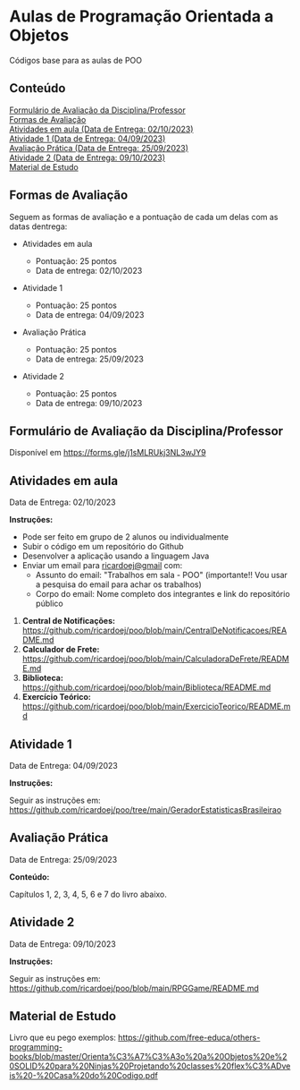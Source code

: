 # Aulas de Programação Orientada a Objetos

Códigos base para as aulas de POO

## Conteúdo

[Formulário de Avaliação da Disciplina/Professor](#form-avaliacao)  
[Formas de Avaliação](#forma-avaliacao)  
[Atividades em aula (Data de Entrega: 02/10/2023)](#em-aula)  
[Atividade 1 (Data de Entrega: 04/09/2023)](#atividade-1)  
[Avaliação Prática (Data de Entrega: 25/09/2023)](#avaliacao-pratica)  
[Atividade 2 (Data de Entrega: 09/10/2023)](#atividade-2)  
[Material de Estudo](#material)  

<a name="forma-avaliacao"/>

## Formas de Avaliação

Seguem as formas de avaliação e a pontuação de cada um delas com as datas dentrega:

- Atividades em aula
  - Pontuação: 25 pontos
  - Data de entrega: 02/10/2023
 
- Atividade 1
  - Pontuação: 25 pontos
  - Data de entrega: 04/09/2023
 
- Avaliação Prática
  - Pontuação: 25 pontos
  - Data de entrega: 25/09/2023
 
- Atividade 2
  - Pontuação: 25 pontos
  - Data de entrega: 09/10/2023

<a name="form-avaliacao"/>

## Formulário de Avaliação da Disciplina/Professor

Disponível em <https://forms.gle/j1sMLRUkj3NL3wJY9>

<a name="em-aula"/>

## Atividades em aula

Data de Entrega: 02/10/2023

**Instruções:**
- Pode ser feito em grupo de 2 alunos ou individualmente
- Subir o código em um repositório do Github
- Desenvolver a aplicação usando a linguagem Java
- Enviar um email para <ricardoej@gmail> com:
  - Assunto do email: "Trabalhos em sala - POO" (importante!! Vou usar a pesquisa do email para achar os trabalhos)
  - Corpo do email: Nome completo dos integrantes e link do repositório público
 
1. **Central de Notificações:** https://github.com/ricardoej/poo/blob/main/CentralDeNotificacoes/README.md
2. **Calculador de Frete:** https://github.com/ricardoej/poo/blob/main/CalculadoraDeFrete/README.md
3. **Biblioteca:** https://github.com/ricardoej/poo/blob/main/Biblioteca/README.md
4. **Exercício Teórico:** https://github.com/ricardoej/poo/blob/main/ExercicioTeorico/README.md

<a name="atividade-1"/>

## Atividade 1

Data de Entrega: 04/09/2023

**Instruções:**

Seguir as instruções em: <https://github.com/ricardoej/poo/tree/main/GeradorEstatisticasBrasileirao>

<a name="avaliacao-pratica"/>

## Avaliação Prática

Data de Entrega: 25/09/2023

**Conteúdo:**

Capítulos 1, 2, 3, 4, 5, 6 e 7 do livro abaixo.

<a name="atividade-2"/>

## Atividade 2

Data de Entrega: 09/10/2023

**Instruções:**

Seguir as instruções em: <https://github.com/ricardoej/poo/blob/main/RPGGame/README.md>

<a name="material"/>

## Material de Estudo

Livro que eu pego exemplos: <https://github.com/free-educa/others-programming-books/blob/master/Orienta%C3%A7%C3%A3o%20a%20Objetos%20e%20SOLID%20para%20Ninjas%20Projetando%20classes%20flex%C3%ADveis%20-%20Casa%20do%20Codigo.pdf>

